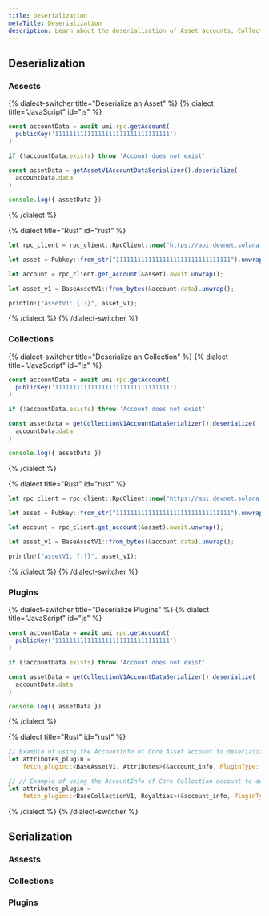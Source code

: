 ```yaml
---
title: Deserialization
metaTitle: Deserialization
description: Learn about the deserialization of Asset accounts, Collection accounts and plugins.
---
```


## Deserialization

### Assests

{% dialect-switcher title="Deserialize an Asset" %}
{% dialect title="JavaScript" id="js" %}

```ts
const accountData = await umi.rpc.getAccount(
  publicKey('11111111111111111111111111111111')
)

if (!accountData.exists) throw 'Account does not exist'

const assetData = getAssetV1AccountDataSerializer().deserialize(
  accountData.data
)

console.log({ assetData })
```

{% /dialect %}

{% dialect title="Rust" id="rust" %}

```ts
let rpc_client = rpc_client::RpcClient::new("https://api.devnet.solana.com".to_string());

let asset = Pubkey::from_str("11111111111111111111111111111111").unwrap();

let account = rpc_client.get_account(&asset).await.unwrap();

let asset_v1 = BaseAssetV1::from_bytes(&account.data).unwrap();

println!("assetV1: {:?}", asset_v1);
```

{% /dialect %}
{% /dialect-switcher %}

### Collections

{% dialect-switcher title="Deserialize an Collection" %}
{% dialect title="JavaScript" id="js" %}

```ts
const accountData = await umi.rpc.getAccount(
  publicKey('11111111111111111111111111111111')
)

if (!accountData.exists) throw 'Account does not exist'

const assetData = getCollectionV1AccountDataSerializer().deserialize(
  accountData.data
)

console.log({ assetData })
```

{% /dialect %}

{% dialect title="Rust" id="rust" %}

```ts
let rpc_client = rpc_client::RpcClient::new("https://api.devnet.solana.com".to_string());

let asset = Pubkey::from_str("11111111111111111111111111111111").unwrap();

let account = rpc_client.get_account(&asset).await.unwrap();

let asset_v1 = BaseAssetV1::from_bytes(&account.data).unwrap();

println!("assetV1: {:?}", asset_v1);
```

{% /dialect %}
{% /dialect-switcher %}

### Plugins

{% dialect-switcher title="Deserialize Plugins" %}
{% dialect title="JavaScript" id="js" %}

```ts
const accountData = await umi.rpc.getAccount(
  publicKey('11111111111111111111111111111111')
)

if (!accountData.exists) throw 'Account does not exist'

const assetData = getCollectionV1AccountDataSerializer().deserialize(
  accountData.data
)

console.log({ assetData })
```

{% /dialect %}

{% dialect title="Rust" id="rust" %}

```rust
// Example of using the AccountInfo of Core Asset account to deserialize an Attributes plugin stored on the asset.
let attributes_plugin =
    fetch_plugin::<BaseAssetV1, Attributes>(&account_info, PluginType::Attributes).unwrap();

// // Example of using the AccountInfo of Core Collection account to deserialize an Attributes plugin stored on the asset.
let attributes_plugin =
    fetch_plugin::<BaseCollectionV1, Royalties>(&account_info, PluginType::Royalties).unwrap();
```

{% /dialect %}
{% /dialect-switcher %}

## Serialization

### Assests

### Collections

### Plugins
